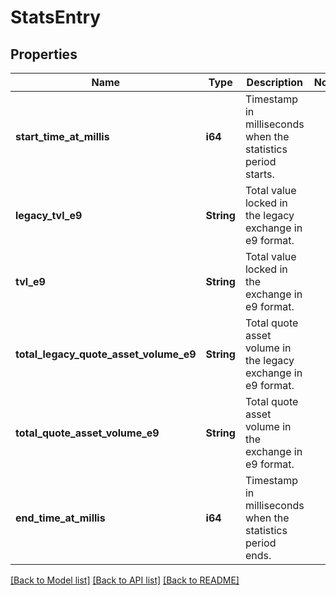 # StatsEntry

## Properties

Name | Type | Description | Notes
------------ | ------------- | ------------- | -------------
**start_time_at_millis** | **i64** | Timestamp in milliseconds when the statistics period starts. | 
**legacy_tvl_e9** | **String** | Total value locked in the legacy exchange in e9 format. | 
**tvl_e9** | **String** | Total value locked in the exchange in e9 format. | 
**total_legacy_quote_asset_volume_e9** | **String** | Total quote asset volume in the legacy exchange in e9 format. | 
**total_quote_asset_volume_e9** | **String** | Total quote asset volume in the exchange in e9 format. | 
**end_time_at_millis** | **i64** | Timestamp in milliseconds when the statistics period ends. | 

[[Back to Model list]](../README.md#documentation-for-models) [[Back to API list]](../README.md#documentation-for-api-endpoints) [[Back to README]](../README.md)


